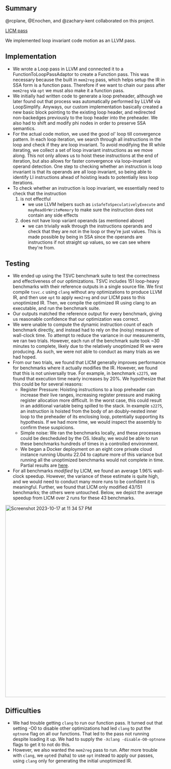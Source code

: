 ## Summary

@rcplane, @Enochen, and @zachary-kent collaborated on this project.

[LICM pass](https://github.com/Enochen/llvm-licm/blob/master/licm/LICM.cpp)

<!-- TODO Summary -->
We implemented loop invariant code motion as an LLVM pass.

## Implementation

- We wrote a Loop pass in LLVM and connected it to a FunctionToLoopPassAdaptor to create a Function pass. This was necessary because the built in `mem2reg` pass, which helps setup the IR in SSA form is a function pass. Therefore if we want to chain our pass after `mem2reg` via `opt` we must also make it a function pass.
- We initially had written code to generate a loop preheader, although we later found out that process was automatically performed by LLVM via LoopSimplify. Anyways, our custom implementation basically created a new basic block pointing to the existing loop header, and redirected non-backedges previously to the loop header into the preheader. We also had to shift and modify phi nodes in order to preserve SSA semantics.
- For the actual code motion, we used the good ol' loop till convergence pattern. In each loop iteration, we search through all instructions in the loop and check if they are loop invariant. To avoid modifying the IR while iterating, we collect a set of loop invariant instructions as we move along. This not only allows us to hoist these instructions at the end of iteration, but also allows for faster convergence via loop-invariant operand detection. One step to checking whether an instruction is loop invariant is that its operands are all loop invariant, so being able to identify LI instructions ahead of hoisting leads to potentially less loop iterations. 
- To check whether an instruction is loop invariant, we essentially need to check that the instruction
    1. is not effectful
        - we use LLVM helpers such as `isSafeToSpeculativelyExecute` and `mayReadOrWriteMemory` to make sure the instruction does not contain any side effects
    2. does not have loop variant operands (as mentioned above)
        - we can trivially walk through the instructions operands and check that they are not in the loop or they're just values. This is made possible by being in SSA since the operands are instructions if not straight up values, so we can see where they're from.

## Testing

- We ended up using the TSVC benchmark suite to test the correctness and effectiveness of our optimizations. TSVC includes 151 loop-heavy benchmarks with their reference outputs in a single source file. We first compile `tsvc.c` using `clang` without any optimizations to produce LLVM IR, and then use `opt` to apply `mem2reg` and our LICM pass to this unoptimized IR. Then, we compile the optimized IR using clang to an executable, and run the benchmark suite.
- Our outputs matched the reference output for every benchmark, giving us reasonable confidence that our optimization was correct.
- We were unable to compute the dynamic instruction count of each benchmark directly, and instead had to rely on the (noisy) measure of wall-clock time. To attempt to reduce the variance in our measurements, we ran two trials. However, each run of the benchmark suite took ~30 minutes to complete, likely due to the relatively unoptimized IR we were producing. As such, we were not able to conduct as many trials as we had hoped.
- From our two trials, we found that LICM generally improves performance for benchmarks where it actually modifies the IR. However, we found that this is not universally true. For example, in benchmark `s2275`, we found that execution time nearly increases by 20%. We hypothesize that this could be for several reasons:
    - Register Pressure: Hoisting instructions to a loop preheader can increase their live ranges, increasing register pressure and making register allocation more difficult. In the worst case, this could result in an additional variable being spilled to the stack. In example `s2275`, an instruction is hoisted from the body of an doubly-nested inner loop to the preheader of its enclosing loop, potentially supporting its hypothesis. If we had more time, we would inspect the assembly to confirm these suspicions.
    - Simple noise: We ran the benchmarks locally, and these processes could be descheduled by the OS. Ideally, we would be able to run these benchmarks hundreds of times in a controlled environment.
    - We began a Docker deployment on an eight core private cloud instance running Ubuntu 22.04 to capture more of this variance but running all the unoptimized benchmarks would not complete in time. Partial results are [here](https://docs.google.com/spreadsheets/d/1wh30UqOsNchjqcEBJ4zBpSVQNxE-CCoDFKEBek9QTuo/edit#gid=0).
- For all benchmarks *modified* by LICM, we found an average 1.96% wall-clock speedup. However, the variance of these estimate is quite high, and we would need to conduct many more runs to be confident it is meaningful. Further, we found that LICM only modified 43/151 benchmarks; the others were untouched. Below, we depict the average speedup from LICM over 2 runs for these 43 benchmarks.
<img width="603" alt="Screenshot 2023-10-17 at 11 34 57 PM" src="https://github.com/Enochen/llvm-licm/assets/73757337/0b71e6de-96e0-485b-b714-7c16191f957a">

## Difficulties

<!-- TODO Difficulties -->

- We had trouble getting `clang` to run our function pass. It turned out that setting -O0 to disable other optimizations had led `clang` to put the `optnone` flag on all our functions. That led to the pass not running despite loading it up. We had to supply the `-Xclang -disable-O0-optnone` flags to get it to not do this.
- However, we also wanted the `mem2reg` pass to run. After more trouble with `clang`, we `opt`ed (haha) to use `opt` instead to apply our passes, using `clang` only for generating the initial unoptimized IR.

